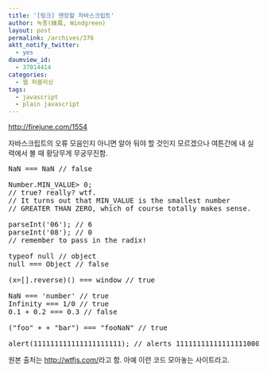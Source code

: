 ```yaml
---
title: '[링크] 젠장할 자바스크립트'
author: 녹풍(綠風, Windgreen)
layout: post
permalink: /archives/376
aktt_notify_twitter:
  - yes
daumview_id:
  - 37014414
categories:
  - 웹 퍼블리싱
tags:
  - javascript
  - plain javascript
---
```

<a href="http://firejune.com/1554" target="_blank">http://firejune.com/1554</a>

자바스크립트의 오류 모음인지 아니면 알아 둬야 할 것인지 모르겠으나 여튼간에 내 실력에서 볼 때 황당무게 무궁무진함.

<pre class="brush:js">NaN === NaN // false
 
Number.MIN_VALUE&gt; 0;
// true? really? wtf.
// It turns out that MIN_VALUE is the smallest number
// GREATER THAN ZERO, which of course totally makes sense.
 
parseInt(&#039;06&#039;); // 6
parseInt(&#039;08&#039;); // 0
// remember to pass in the radix!
 
typeof null // object
null === Object // false

(x=[].reverse)() === window // true

NaN === &#039;number&#039; // true
Infinity === 1/0 // true
0.1 + 0.2 === 0.3 // false

("foo" + + "bar") === "fooNaN" // true

alert(111111111111111111111); // alerts 111111111111111110000
</pre>

원본 출처는 <http://wtfjs.com/>라고 함. 아예 이런 코드 모아놓는 사이트라고.

<meta http-equiv="content-type" content="text/html; charset=utf-8" />
